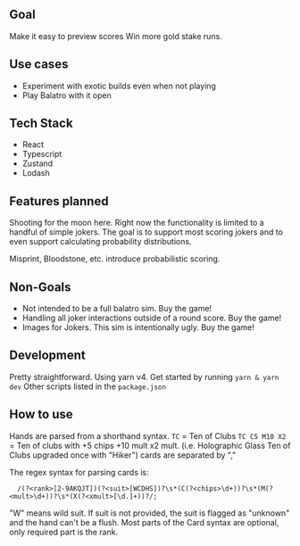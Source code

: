 ## Goal
Make it easy to preview scores 
Win more gold stake runs.

## Use cases
- Experiment with exotic builds even when not playing
- Play Balatro with it open

## Tech Stack
- React
- Typescript
- Zustand
- Lodash

## Features planned
Shooting for the moon here. Right now the functionality is limited to a handful of simple jokers.
The goal is to support most scoring jokers and to even support calculating probability distributions.

Misprint, Bloodstone, etc. introduce probabilistic scoring.

## Non-Goals
- Not intended to be a full balatro sim. Buy the game!
- Handling all joker interactions outside of a round score. Buy the game!
- Images for Jokers. This sim is intentionally ugly. Buy the game!


## Development
Pretty straightforward. Using yarn v4. 
Get started by running `yarn & yarn dev`
Other scripts listed in the `package.json`

## How to use

Hands are parsed from a shorthand syntax.
`TC` = Ten of Clubs
`TC C5 M10 X2` = Ten of clubs with +5 chips +10 mult x2 mult. (i.e. Holographic Glass Ten of Clubs upgraded once with "Hiker")
cards are separated by ","

The regex syntax for parsing cards is:

```
  /(?<rank>[2-9AKQJT])(?<suit>[WCDHS])?\s*(C(?<chips>\d+))?\s*(M(?<mult>\d+))?\s*(X(?<xmult>[\d.]+))?/;
```
"W" means wild suit.
If suit is not provided, the suit is flagged as "unknown" and the hand can't be a flush.
Most parts of the Card syntax are optional, only required part is the rank.
